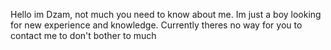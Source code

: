 Hello im Dzam, not much you need to know about me. Im just a boy looking for new experience and knowledge.
Currently theres no way for you to contact me to don't bother to much
<!---
Dzamalt/Dzamalt is a ✨ special ✨ repository because its `README.md` (this file) appears on your GitHub profile.
You can click the Preview link to take a look at your changes.
--->
